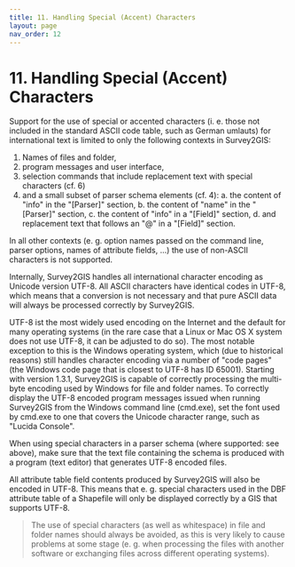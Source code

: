 ```yaml
---
title: 11. Handling Special (Accent) Characters
layout: page
nav_order: 12
---
```


# 11. Handling Special (Accent) Characters

Support for the use of special or accented characters (i. e. those not included in the standard ASCII code table, such as German umlauts) for international text is limited to only the following contexts in Survey2GIS:

1. Names of files and folder,
2. program messages and user interface,
3. selection commands that include replacement text with special characters (cf. 6)
4. and a small subset of parser schema elements (cf. 4):
   a. the content of "info" in the "[Parser]" section,
   b. the content of "name" in the "[Parser]" section,
   c. the content of "info" in a "[Field]" section,
   d. and replacement text that follows an "@" in a "[Field]" section.

In all other contexts (e. g. option names passed on the command line, parser options, names of attribute fields, ...) the use of non-ASCII characters is not supported.

Internally, Survey2GIS handles all international character encoding as Unicode version UTF-8. All ASCII characters have identical codes in UTF-8, which means that a conversion is not necessary and that pure ASCII data will always be processed correctly by Survey2GIS.

UTF-8 ist the most widely used encoding on the Internet and the default for many operating systems (in the rare case that a Linux or Mac OS X system does not use UTF-8, it can be adjusted to do so). The most notable exception to this is the Windows operating system, which (due to historical reasons) still handles character encoding via a number of "code pages" (the Windows code page that is closest to UTF-8 has ID 65001). Starting with version 1.3.1, Survey2GIS is capable of correctly processing the multi-byte encoding used by Windows for file and folder names. To correctly display the UTF-8 encoded program messages issued when running Survey2GIS from the Windows command line (cmd.exe), set the font used by cmd.exe to one that covers the Unicode character range, such as "Lucida Console".

When using special characters in a parser schema (where supported: see above), make sure that the text file containing the schema is produced with a program (text editor) that generates UTF-8 encoded files.

All attribute table field contents produced by Survey2GIS will also be encoded in UTF-8. This means that e. g. special characters used in the DBF attribute table of a Shapefile will only be displayed correctly by a GIS that supports UTF-8.

> The use of special characters (as well as whitespace) in file and folder names should always be avoided, as this is very likely to cause problems at some stage (e. g. when processing the files with another software or exchanging files across different operating systems).